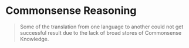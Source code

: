 # Commonsense Reasoning

> Some of the translation from one language to another could not get successful result due to the lack of broad stores of Commonsense Knowledge.

